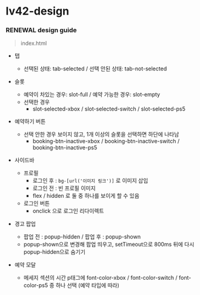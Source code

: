 # lv42-design

### RENEWAL design guide
> index.html
- 탭
  - 선택된 상태: tab-selected / 선택 안된 상태: tab-not-selected

- 슬롯
  - 예약이 차있는 경우: slot-full / 예약 가능한 경우: slot-empty
  - 선택한 경우
    - slot-selected-xbox / slot-selected-switch / slot-selected-ps5

- 예약하기 버튼
  - 선택 안한 경우 보이지 않고, 1개 이상의 슬롯을 선택하면 하단에 나타남
    - booking-btn-inactive-xbox / booking-btn-inactive-switch / booking-btn-inactive-ps5

- 사이드바
  - 프로필
    - 로그인 후 : ``` bg-[url('이미지 링크')] ``` 로 이미지 삽입
    - 로그인 전 : 빈 프로필 이미지
    - flex / hidden 로 둘 중 하나를 보이게 할 수 있음
  - 로그인 버튼
    - onclick 으로 로그인 리다이렉트

- 경고 팝업
  - 팝업 전 : popup-hidden / 팝업 후 : popup-shown
  - popup-shown으로 변경해 팝업 띄우고, setTimeout으로 800ms 뒤에 다시 popup-hidden으로 숨기기
 
- 예약 모달
  - 메세지 섹션의 시간 p태그에 font-color-xbox / font-color-switch / font-color-ps5 중 하나 선택 (예약 타입에 따라)
